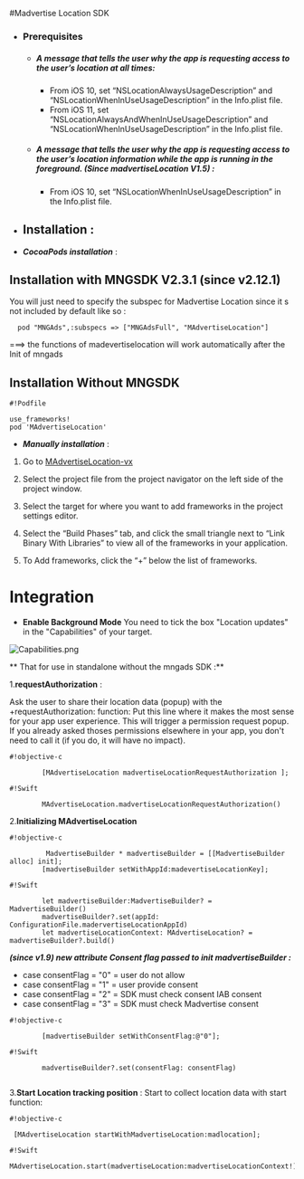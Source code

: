 #Madvertise Location SDK


* ### Prerequisites
 
    * ##### A message that tells the user why the app is requesting access to the user’s location at all times:

         * From iOS 10, set “NSLocationAlwaysUsageDescription” and “NSLocationWhenInUseUsageDescription” in the Info.plist file.
         * From iOS 11, set “NSLocationAlwaysAndWhenInUseUsageDescription” and “NSLocationWhenInUseUsageDescription” in the Info.plist file.

    * ##### A message that tells the user why the app is requesting access to the user’s location information while the app is running in the foreground. **(Since madvertiseLocation V1.5)** :


         * From iOS 10, set “NSLocationWhenInUseUsageDescription” in the Info.plist file.

*  ## Installation   :

* ***CocoaPods installation*** :  

## Installation with MNGSDK V2.3.1 (since v2.12.1)
You will just need to specify the subspec for Madvertise Location since it s not included by default like so :

```
  pod "MNGAds",:subspecs => ["MNGAdsFull", "MAdvertiseLocation"]
```

 ===> the functions of madevertiselocation will work automatically after the Init of mngads 
## Installation Without MNGSDK
```
#!Podfile

use_frameworks! 
pod 'MAdvertiseLocation'
```



* ***Manually  installation*** : 

1. Go to [MAdvertiseLocation-vx](https://bitbucket.org/mngcorp/mngads-demo-ios/downloads/)

2. Select the project file from the project navigator on the left side of the project window.

3. Select the target for where you want to add frameworks in the project settings editor.

4. Select the “Build Phases” tab, and click the small triangle next to “Link Binary With Libraries” to view all of the frameworks in your application.

5. To Add frameworks, click the “+” below the list of frameworks.



# Integration #

* **Enable Background Mode**
You need to tick the box "Location updates" in the "Capabilities" of your target.

![Capabilities.png](https://bitbucket.org/repo/aen579/images/3460637221-Capabilities.png)


** That for  use  in standalone without the mngads SDK :** 


1.**requestAuthorization** :

Ask the user to share their location data (popup) with the +requestAuthorization: function:
 Put this line where it makes the most sense for your app user experience. This will trigger a permission request popup. If you already asked thoses permissions elsewhere in your app, you don't need to call it (if you do, it will have no impact).




```
#!objective-c

        [MAdvertiseLocation madvertiseLocationRequestAuthorization ];

```


```
#!Swift

        MAdvertiseLocation.madvertiseLocationRequestAuthorization()

```


2.**Initializing MAdvertiseLocation**


```
#!objective-c

         MadvertiseBuilder * madvertiseBuilder = [[MadvertiseBuilder alloc] init];
        [madvertiseBuilder setWithAppId:madevertiseLocationKey];
```

```
#!Swift

        let madvertiseBuilder:MadvertiseBuilder? =  MadvertiseBuilder()
        madvertiseBuilder?.set(appId: ConfigurationFile.madervertiseLocationAppId)
        let madvertiseLocationContext: MAdvertiseLocation? = madvertiseBuilder?.build()

```
 ***(since v1.9) new attribute Consent flag passed to init madvertiseBuilder :***
 
 * case consentFlag =  "0" = user do not allow  
 * case consentFlag =  "1" = user provide consent
 * case consentFlag =  "2" = SDK must check consent IAB consent
 * case consentFlag =  "3" = SDK must check Madvertise consent

 
```
#!objective-c

        [madvertiseBuilder setWithConsentFlag:@"0"];
```

```
#!Swift

        madvertiseBuilder?.set(consentFlag: consentFlag)
        

```
 

3.**Start Location tracking position** :
Start to collect location data with start function:


```
#!objective-c

 [MAdvertiseLocation startWithMadvertiseLocation:madlocation];

```
```
#!Swift
  MAdvertiseLocation.start(madvertiseLocation:madvertiseLocationContext!)

```